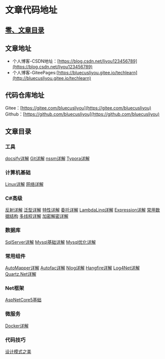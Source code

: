 # 文章代码地址

## [零、文章目录](https://blog.csdn.net/liyou123456789/article/details/119715435)

## 文章地址
- 个人博客-CSDN地址：[https://blog.csdn.net/liyou123456789](https://blog.csdn.net/liyou123456789)
- 个人博客-GiteePages:[https://bluecusliyou.gitee.io/techlearn](http://bluecusliyou.gitee.io/techlearn)

## 代码仓库地址
Gitee：[https://gitee.com/bluecusliyou](https://gitee.com/bluecusliyou)
Github：[https://github.com/bluecusliyou](https://github.com/bluecusliyou)

## 文章目录
### 工具
[docsify详解](https://blog.csdn.net/liyou123456789/article/details/124504727)
[Git详解](https://blog.csdn.net/liyou123456789/article/details/121411053)
[nssm详解](https://blog.csdn.net/liyou123456789/article/details/123094277)
[Typora详解](https://blog.csdn.net/liyou123456789/article/details/122657783)
### 计算机基础
[Linux详解](https://blog.csdn.net/liyou123456789/article/details/121548156)
[网络详解](https://blog.csdn.net/liyou123456789/article/details/122731144)
### C#高级
[反射详解](https://blog.csdn.net/liyou123456789/article/details/119548050)
[泛型详解](https://blog.csdn.net/liyou123456789/article/details/119113577)
[特性详解](https://blog.csdn.net/liyou123456789/article/details/119314247)
[委托详解](https://blog.csdn.net/liyou123456789/article/details/119704294)
[LambdaLinq详解](https://blog.csdn.net/liyou123456789/article/details/119853634)
[Expression详解](https://blog.csdn.net/liyou123456789/article/details/119967779)
[常用数据结构](https://blog.csdn.net/liyou123456789/article/details/120070049)
[多线程详解](https://blog.csdn.net/liyou123456789/article/details/120595489)
[加密解密详解](https://blog.csdn.net/liyou123456789/article/details/120609269)
### 数据库
[SqlServer详解](https://blog.csdn.net/liyou123456789/article/details/121217959)
[Mysql基础详解](https://blog.csdn.net/liyou123456789/article/details/126023696)
[Mysql优化详解](https://blog.csdn.net/liyou123456789/article/details/126297268)
### 常用组件
[AutoMapper详解](https://blog.csdn.net/liyou123456789/article/details/125222690)
[Autofac详解](https://blog.csdn.net/liyou123456789/article/details/125331813)
[Nlog详解](https://blog.csdn.net/liyou123456789/article/details/125392815)
[Hangfire详解](https://blog.csdn.net/liyou123456789/article/details/125449302)
[Log4Net详解](https://blog.csdn.net/liyou123456789/article/details/126264613)
[Quartz.Net详解](https://blog.csdn.net/liyou123456789/article/details/126575055)
### Net框架
[AspNetCore5基础](https://blog.csdn.net/liyou123456789/article/details/119714802)
### 微服务
[Docker详解](https://blog.csdn.net/liyou123456789/article/details/122292877)
### 代码技巧
[设计模式之美](https://blog.csdn.net/liyou123456789/article/details/124300895)